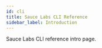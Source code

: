 ```yaml
---
id: cli
title: Sauce Labs CLI Reference
sidebar_label: Introduction
---
```


Sauce Labs CLI reference intro page.